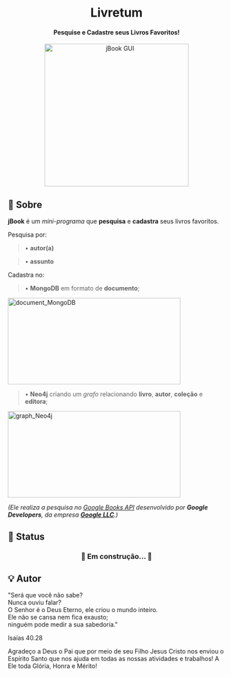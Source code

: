 <h1 align="center">
        Livretum
</h1>

<h4 align="center">
  Pesquise e Cadastre seus Livros Favoritos!
</h4>
<!--
<p align="center">
 <a href="#memo-Sobre">Sobre</a> &nbsp; | &nbsp;
 <a href="#mag_right-Status">Status</a> &nbsp; | &nbsp;
 <a href="#hammer_and_wrench-Tecnologias">Tecnologias</a> &nbsp; | &nbsp;
 <a href="#computer-Pré-requisitos">Pré-requisitos</a> &nbsp; | &nbsp;
 <a href="#heavy_check_mark-Rodando">Rodando...</a> &nbsp; | &nbsp;
 <a href="#man_technologist-Contribuidores">Contribuidores</a> &nbsp; | &nbsp;
 <a href="#bulb-Autor">Autor</a>
</p>
-->
<p align="center">
	<img width=334 height=330 alt="jBook GUI" src="https://res.cloudinary.com/dfph6kr4e/image/upload/v1672194244/jBook_GUI-demo_r6dblc.gif">
</p>

## :memo: Sobre

**jBook** é um *mini-programa* que **pesquisa** e **cadastra** seus livros favoritos.

Pesquisa por:

 > • **autor(a)**

 > • **assunto**

Cadastra no:

 > • **MongoDB** em formato de **documento**;
 <p>
  <img width=400 height=200 alt="document_MongoDB" src="https://res.cloudinary.com/dfph6kr4e/image/upload/v1671578815/document_MongoDB_qreyve.png">
 </p>

 > • **Neo4j** criando um *grafo* relacionando **livro**, **autor**, **coleção** e **editora**;
 <p>
  <img width=400 height=200 alt="graph_Neo4j" src="https://res.cloudinary.com/dfph6kr4e/image/upload/v1671578815/graph_Neo4j_riurvw.png">
 </p>


*(Ele realiza a pesquisa no [Google Books API](https://developers.google.com/books) desenvolvido por **Google Developers**, 
da empresa [**Google LLC**](https://about.google/).)*


## :mag_right: Status



<h3 align="center"> 
	🚧   Em construção...  🚧
</h3>


## :bulb: Autor

<p>
	"Será que você não sabe?</br>
	Nunca ouviu falar?</br>
	O Senhor é o Deus Eterno, ele criou o mundo inteiro.</br>
	Ele não se cansa nem fica exausto;</br>
	ninguém pode medir a sua sabedoria."

Isaías 40.28
</p>


Agradeço a Deus o Pai que por meio de seu Filho Jesus Cristo nos enviou o Espírito Santo que nos ajuda em todas as nossas atividades e trabalhos!
A Ele toda Glória, Honra e Mérito!
